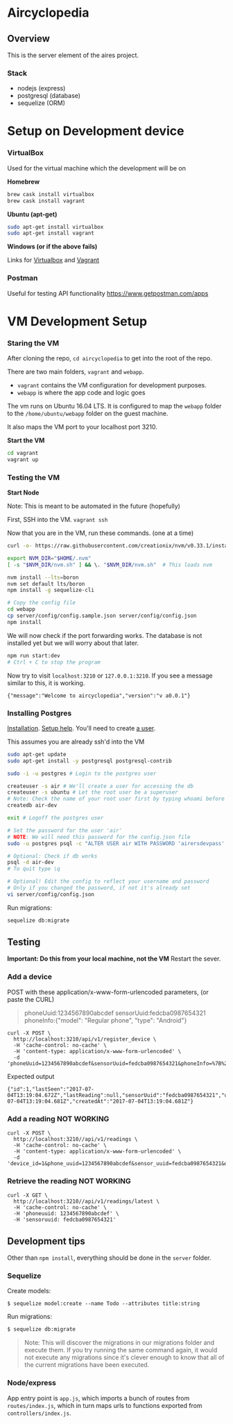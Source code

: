 # Aircyclopedia

## Overview

This is the server element of the aires project. 

### Stack

- nodejs (express)
- postgresql (database)
- sequelize (ORM)


# Setup on Development device
### VirtualBox 

Used for the virtual machine which the development will be on

**Homebrew**
```bash
brew cask install virtualbox
brew cask install vagrant
```

**Ubuntu (apt-get)**
```bash
sudo apt-get install virtualbox
sudo apt-get install vagrant
```

**Windows (or if the above fails)**

Links for
[Virtualbox](https://www.virtualbox.org/wiki/Downloads)
and
[Vagrant](https://www.vagrantup.com/downloads.html)


### Postman

Useful for testing API functionality
https://www.getpostman.com/apps


# VM Development Setup


### Staring the VM

After cloning the repo, `cd aircyclopedia` to get into the root of the repo.

There are two main folders, `vagrant` and `webapp`.

- `vagrant` contains the VM configuration for development purposes.
- `webapp` is where the app code and logic goes

The vm runs on Ubuntu 16.04 LTS. It is configured to map the `webapp` folder to the `/home/ubuntu/webapp` folder on the guest machine.

It also maps the VM port to your localhost port 3210.

**Start the VM**

```bash
cd vagrant
vagrant up
```

### Testing the VM

**Start Node**

Note: This is meant to be automated in the future (hopefully)

First, SSH into the VM. `vagrant ssh`

Now that you are in the VM, run these commands. (one at a time)
```bash
curl -o- https://raw.githubusercontent.com/creationix/nvm/v0.33.1/install.sh | bash

export NVM_DIR="$HOME/.nvm"
[ -s "$NVM_DIR/nvm.sh" ] && \. "$NVM_DIR/nvm.sh"  # This loads nvm

nvm install --lts=boron
nvm set default lts/boron
npm install -g sequelize-cli

# Copy the config file
cd webapp
cp server/config/config.sample.json server/config/config.json
npm install

```

We will now check if the port forwarding works. The database is not installed yet but we will worry about that later.

```bash
npm run start:dev
# Ctrl + C to stop the program
```

Now try to visit `localhost:3210` or `127.0.0.1:3210`. If you see a message similar to this, it is working.

```
{"message":"Welcome to aircyclopedia","version":"v a0.0.1"}
```

### Installing Postgres
[Installation](https://www.digitalocean.com/community/tutorials/how-to-install-and-use-postgresql-on-ubuntu-14-04#connect-to-postgres-with-the-new-user).
[Setup help](https://www.cyberciti.biz/faq/howto-add-postgresql-user-account).
You'll need to create [a user](https://www.a2hosting.com/kb/developer-corner/postgresql/managing-postgresql-databases-and-users-from-the-command-line).

This assumes you are already ssh'd into the VM
```sh
sudo apt-get update
sudo apt-get install -y postgresql postgresql-contrib

sudo -i -u postgres # Login to the postgres user

createuser -s air # We'll create a user for accessing the db
createuser -s ubuntu # Let the root user be a superuser
# Note: Check the name of your root user first by typing whoami before logging in as the postgres user
createdb air-dev

exit # Logoff the postgres user

# Set the password for the user 'air'
# NOTE: We will need this password for the config.json file
sudo -u postgres psql -c "ALTER USER air WITH PASSWORD 'airersdevpass';"

# Optional: Check if db works
psql -d air-dev
# To quit type \q

# Optional! Edit the config to reflect your username and password
# Only if you changed the password, if not it's already set
vi server/config/config.json
```


Run migrations:
```sh
sequelize db:migrate
```


## Testing
**Important: Do this from your local machine, not the VM**
Restart the sever.

### Add a device
POST with these application/x-www-form-urlencoded parameters, (or paste the CURL)

>phoneUuid:1234567890abcdef
>sensorUuid:fedcba0987654321
>phoneInfo:{"model": "Regular phone", "type": "Android"}

```
curl -X POST \
  http://localhost:3210/api/v1/register_device \
  -H 'cache-control: no-cache' \
  -H 'content-type: application/x-www-form-urlencoded' \
  -d 'phoneUuid=1234567890abcdef&sensorUuid=fedcba0987654321&phoneInfo=%7B%22model%22%3A%20%22Regular%20phone%22%2C%20%22type%22%3A%20%22Android%22%7D'
```
Expected output
```
{"id":1,"lastSeen":"2017-07-04T13:19:04.672Z","lastReading":null,"sensorUuid":"fedcba0987654321","updatedAt":"2017-07-04T13:19:04.681Z","createdAt":"2017-07-04T13:19:04.681Z"}
```


### Add a reading **NOT WORKING**
```
curl -X POST \
  http://localhost:3210//api/v1/readings \
  -H 'cache-control: no-cache' \
  -H 'content-type: application/x-www-form-urlencoded' \
  -d 'device_id=1&phone_uuid=1234567890abcdef&sensor_uuid=fedcba0987654321&deviceTime=1234567890&pm25=12.4&microclimate=int&locationLat=1.5&locationLon=103.5&locationAcc=10&locationEle=5.5'
```


### Retrieve the reading **NOT WORKING**
```
curl -X GET \
  http://localhost:3210//api/v1/readings/latest \
  -H 'cache-control: no-cache' \
  -H 'phoneuuid: 1234567890abcdef' \
  -H 'sensoruuid: fedcba0987654321'
```



## Development tips
Other than `npm install`, everything should be done in the `server` folder.
### Sequelize
Create models:
```
$ sequelize model:create --name Todo --attributes title:string
````

Run migrations:
```sh
$ sequelize db:migrate
```
> Note: This will discover the migrations in our migrations folder and execute them. If you try running the same command again, it would not execute any migrations since it's clever enough to know that all of the current migrations have been executed.

### Node/express
App entry point is `app.js`, which imports a bunch of routes from `routes/index.js`, which in turn maps urls to functions exported from `controllers/index.js`.
